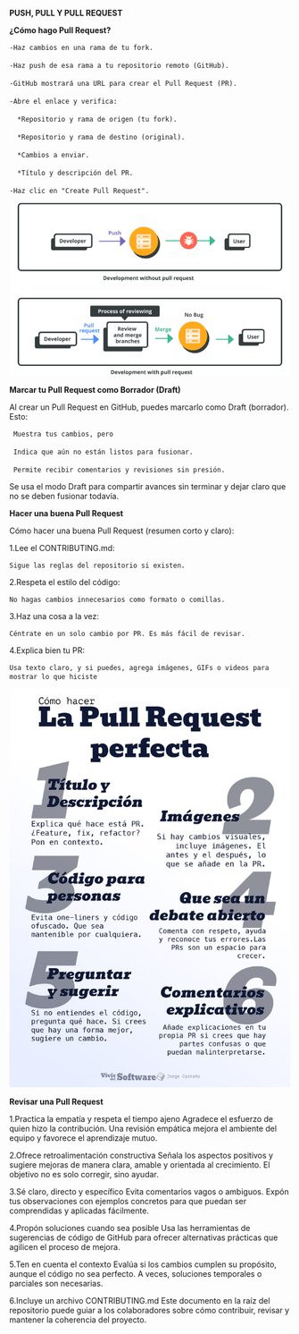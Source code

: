 **PUSH, PULL Y PULL REQUEST**

  **¿Cómo hago Pull Request?**
    
    -Haz cambios en una rama de tu fork.

    -Haz push de esa rama a tu repositorio remoto (GitHub).

    -GitHub mostrará una URL para crear el Pull Request (PR).

    -Abre el enlace y verifica:

      *Repositorio y rama de origen (tu fork).

      *Repositorio y rama de destino (original).

      *Cambios a enviar.

      *Título y descripción del PR.

    -Haz clic en "Create Pull Request".

  ![pullreques](imagenes/01.png)

   
  **Marcar tu Pull Request como Borrador (Draft)**


   Al crear un Pull Request en GitHub, puedes marcarlo como Draft (borrador). Esto:

     Muestra tus cambios, pero

     Indica que aún no están listos para fusionar.

     Permite recibir comentarios y revisiones sin presión.


   Se usa el modo Draft para compartir avances sin terminar y dejar claro que no se deben fusionar todavía.

  **Hacer una buena Pull Request**

  Cómo hacer una buena Pull Request (resumen corto y claro):

  1.Lee el CONTRIBUTING.md:
   
    Sigue las reglas del repositorio si existen.

  2.Respeta el estilo del código:

    No hagas cambios innecesarios como formato o comillas.

  3.Haz una cosa a la vez:

    Céntrate en un solo cambio por PR. Es más fácil de revisar.

  4.Explica bien tu PR:

    Usa texto claro, y si puedes, agrega imágenes, GIFs o videos para mostrar lo que hiciste

  ![buenaspracticas](imagenes/081523e9-b0cb-4ba3-9d22-b005548d66bc_1654x2339.jpg)

  **Revisar una Pull Request**  

   1.Practica la empatía y respeta el tiempo ajeno
   Agradece el esfuerzo de quien hizo la contribución. Una revisión empática mejora el ambiente del equipo y favorece el aprendizaje mutuo.

   2.Ofrece retroalimentación constructiva
   Señala los aspectos positivos y sugiere mejoras de manera clara, amable y orientada al crecimiento. El objetivo no es solo corregir, sino ayudar.

   3.Sé claro, directo y específico
   Evita comentarios vagos o ambiguos. Expón tus observaciones con ejemplos concretos para que puedan ser comprendidas y aplicadas fácilmente.

   4.Propón soluciones cuando sea posible
   Usa las herramientas de sugerencias de código de GitHub para ofrecer alternativas prácticas que agilicen el proceso de mejora.

   5.Ten en cuenta el contexto
   Evalúa si los cambios cumplen su propósito, aunque el código no sea perfecto. A veces, soluciones temporales o parciales son necesarias.

   6.Incluye un archivo CONTRIBUTING.md
   Este documento en la raíz del repositorio puede guiar a los colaboradores sobre cómo contribuir, revisar y mantener la coherencia del proyecto.

